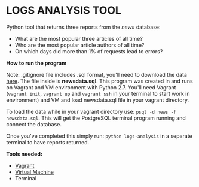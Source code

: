 # LOGS ANALYSIS TOOL

Python tool that returns three reports from the _news_ database:

- What are the most popular three articles of all time?
- Who are the most popular article authors of all time?
- On which days did more than 1% of requests lead to errors?

**How to run the program**

Note: .gitignore file includes .sql format, you'll need to download the data [here](https://d17h27t6h515a5.cloudfront.net/topher/2016/August/57b5f748_newsdata/newsdata.zip). The file inside is **newsdata.sql**.
This program was created in and runs on Vagrant and VM environment with Python 2.7. You'll need Vagrant (`vagrant init`, `vagrant up` and `vagrant ssh` in your terminal to start work in environment) and VM and load newsdata.sql file in your vagrant directory.

To load the data while in your vagrant directory use: `psql -d news -f newsdata.sql`. This will get the PostgreSQL terminal program running and connect the database.

Once you've completed this simply run: `python logs-analysis` in a separate terminal to have reports returned.

**Tools needed:**

- [Vagrant](https://www.vagrantup.com/)
- [Virtual Machine](https://www.virtualbox.org/)
- Terminal
